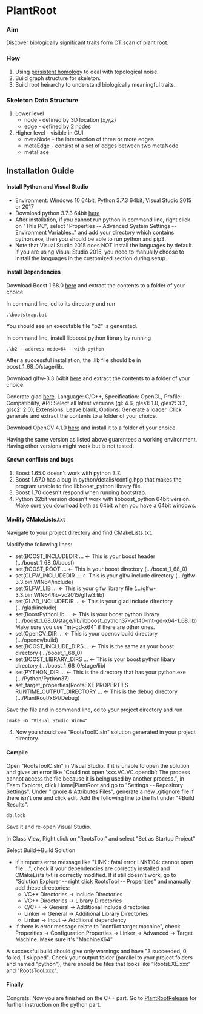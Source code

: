 # PlantRoot
### Aim ###
Discover biologically significant traits form CT scan of plant root.
### How ###
1. Using [persistent homology](https://www.cse.wustl.edu/~taoju/research/homology_CCCG.pdf) to deal with topological noise.
2. Build graph structure for skeleton.
3. Build root heirarchy to understand biologically meaningful traits.
### Skeleton Data Structure ###
1. Lower level
   - node - defined by 3D location (x,y,z)
   - edge - defined by 2 nodes
2. Higher level - visible in GUI
   - metaNode - the intersection of three or more edges
   - metaEdge - consist of a set of edges between two metaNode
   - metaFace


## Installation Guide ##
#### Install Python and Visual Studio ####
 - Environment: Windows 10 64bit, Python 3.7.3 64bit, Visual Studio 2015 or 2017
 - Download python 3.7.3 64bit [here](https://www.python.org/ftp/python/3.7.3/python-3.7.3-amd64.exe)
 - After installation, if you cannot run python in command line, right click on "This PC", select "Properties -- Advanced System Settings -- Environment Variables.." and add your directory which contains python.exe, then you should be able to run python and pip3.
 - Note that Visual Studio 2015 does NOT install the languages by default. If you are using Visual Studio 2015, you need to manually choose to install the languages in the customized section during setup.
#### Install Dependencies ####

Download Boost 1.68.0 [here](https://dl.bintray.com/boostorg/release/1.68.0/source/boost_1_68_0.zip) and extract the contents to a folder of your choice.

In command line, cd to its directory and run 
  ```
  .\bootstrap.bat
  ```
You should see an executable file "b2" is generated.

In command line, install libboost python library by running
  ```
  .\b2 --address-mode=64 --with-python
  ```
After a successful installation, the .lib file should be in boost_1_68_0/stage/lib.

Download glfw-3.3 64bit [here](https://github.com/glfw/glfw/releases/download/3.3/glfw-3.3.bin.WIN64.zip) and extract the contents to a folder of your choice.

Generate glad [here](http://glad.dav1d.de/#profile=compatibility&specification=gl&api=gl%3D4.6&api=gles1%3D1.0&api=gles2%3D3.2&api=glsc2%3D2.0&language=c&loader=on). Language: C/C++, Specification: OpenGL, Profile: Compatibility, API: Select all latest versions (gl: 4.6, gles1: 1.0, gles2: 3.2, glsc2: 2.0), Extensions: Leave blank, Options: Generate a loader. Click generate and extract the contents to a folder of your choice.

Download OpenCV 4.1.0 [here](https://sourceforge.net/projects/opencvlibrary/files/4.1.0/opencv-4.1.0-vc14_vc15.exe/download) and install it to a folder of your choice.

Having the same version as listed above guarentees a working environment. Having other versions might work but is not tested.

#### Known conflicts and bugs ####
1. Boost 1.65.0 doesn't work with python 3.7.
2. Boost 1.67.0 has a bug in python/details/config.hpp that makes the program unable to find libboost_python library file.
3. Boost 1.70 doesn't respond when running bootstrap.
4. Python 32bit version doesn't work with libboost_python 64bit version. Make sure you download both as 64bit when you have a 64bit windows.

#### Modify CMakeLists.txt ####

Navigate to your project directory and find CMakeLists.txt.

Modify the following lines:
   - set(BOOST_INCLUDEDIR ... <- This is your boost header (.../boost_1_68_0/boost)
   - set(BOOST_ROOT ... <- This is your boost directory (.../boost_1_68_0)
   - set(GLFW_INCLUDEDIR ... <- This is your glfw include directory (.../glfw-3.3.bin.WIN64/include)
   - set(GLFW_LIB ... <- This is your glfw library file (.../glfw-3.3.bin.WIN64/lib-vc2015/glfw3.lib)
   - set(GLAD_INCLUDEDIR ... <- This is your glad include directory (.../glad/include)
   - set(BoostPythonLib ... <- This is your boost python library (.../boost_1_68_0/stage/lib/libboost_python37-vc140-mt-gd-x64-1_68.lib) Make sure you use "mt-gd-x64" if there are other ones.
   - set(OpenCV_DIR ... <- This is your opencv build directory (.../opencv/build)
   - set(BOOST_INCLUDE_DIRS ... <- This is the same as your boost directory (.../boost_1_68_0)
   - set(BOOST_LIBRARY_DIRS ... <- This is your boost python libary directory (.../boost_1_68_0/stage/lib)
   - set(PYTHON_DIR ... <- This is the directory that has your python.exe (.../Python/Python37)
   - set_target_properties(RootsEXE PROPERTIES RUNTIME_OUTPUT_DIRECTORY ... <- This is the debug directory (.../PlantRoot/x64/Debug)

Save the file and in command line, cd to your project directory and run
  ```
  cmake -G "Visual Studio Win64"
  ```
4. Now you should see "RootsToolC.sln" solution generated in your project directory.

#### Compile #### 

Open "RootsToolC.sln" in Visual Studio. If it is unable to open the solution and gives an error like "Could not open 'xxx.VC.VC.opendb': The process cannot access the file because it is being used by another process.", in Team Explorer, click Home|PlantRoot and go to "Settings -- Repository Settings". Under "Ignore & Attributes Files", generate a new .gitignore file if there isn't one and click edit. Add the following line to the list under "#Build Results".
  ```
  db.lock
  ```
Save it and re-open Visual Studio.

In Class View, Right click on "RootsTool" and select "Set as Startup Project"

Select Build->Build Solution
   - If it reports error message like "LINK : fatal error LNK1104: cannot open file ...", check if your dependencies are correctly installed and CMakeLists.txt is correctly modified. If it still doesn't work, go to "Solution Explorer -- right click RootsTool -- Properities" and manually add these directories:
     - VC++ Directories -> Include Directories
     - VC++ Directories -> Library Directories
     - C/C++ -> General -> Additional Include directories
     - Linker -> General -> Additional Library Directories
     - Linker -> Input -> Additional dependency
   - If there is error message relate to "conflict target machine", check Properities -> Configuration Properties -> Linker -> Advanced -> Target Machine. Make sure it's "MachineX64"

A successful build should give only warnings and have "3 succeeded, 0 failed, 1 skipped". Check your output folder (parallel to your project folders and named "python"), there should be files that looks like "RootsEXE.xxx" and "RootsTool.xxx".

#### Finally ####
Congrats! Now you are finished on the C++ part. Go to [PlantRootRelease](https://github.com/chunyuan1/PlantRootsRelease) for further instruction on the python part.
